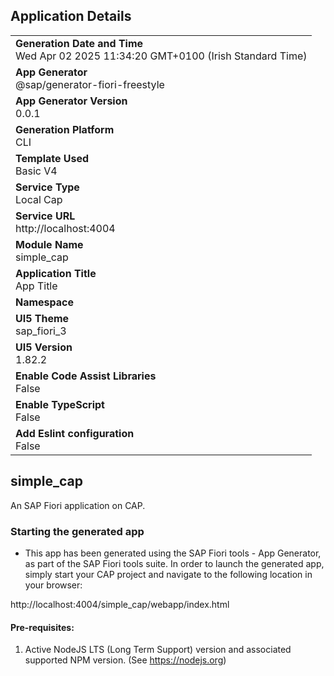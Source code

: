 ## Application Details
|               |
| ------------- |
|**Generation Date and Time**<br>Wed Apr 02 2025 11:34:20 GMT+0100 (Irish Standard Time)|
|**App Generator**<br>@sap/generator-fiori-freestyle|
|**App Generator Version**<br>0.0.1|
|**Generation Platform**<br>CLI|
|**Template Used**<br>Basic V4|
|**Service Type**<br>Local Cap|
|**Service URL**<br>http://localhost:4004|
|**Module Name**<br>simple_cap|
|**Application Title**<br>App Title|
|**Namespace**<br>|
|**UI5 Theme**<br>sap_fiori_3|
|**UI5 Version**<br>1.82.2|
|**Enable Code Assist Libraries**<br>False|
|**Enable TypeScript**<br>False|
|**Add Eslint configuration**<br>False|

## simple_cap

An SAP Fiori application on CAP.

### Starting the generated app

-   This app has been generated using the SAP Fiori tools - App Generator, as part of the SAP Fiori tools suite.  In order to launch the generated app, simply start your CAP project and navigate to the following location in your browser:

http://localhost:4004/simple_cap/webapp/index.html

#### Pre-requisites:

1. Active NodeJS LTS (Long Term Support) version and associated supported NPM version.  (See https://nodejs.org)


